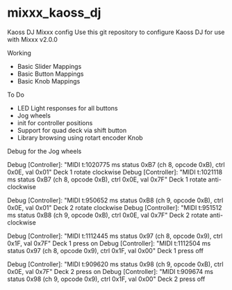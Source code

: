 # mixxx_kaoss_dj
Kaoss DJ Mixxx config
Use this git repository to configure Kaoss DJ for use with Mixxx v2.0.0

Working 
- Basic Slider Mappings
- Basic Button Mappings
- Basic Knob Mappings

To Do 
- LED Light responses for all buttons
- Jog wheels 
- init for controller positions
- Support for quad deck via shift button
- Library browsing using rotart encoder Knob



Debug for the Jog wheels 

Debug [Controller]: "MIDI t:1020775 ms status 0xB7 (ch 8, opcode 0xB), ctrl 0x0E, val 0x01" Deck 1 rotate clockwise
Debug [Controller]: "MIDI t:1021118 ms status 0xB7 (ch 8, opcode 0xB), ctrl 0x0E, val 0x7F" Deck 1 rotate anti-clockwise

Debug [Controller]: "MIDI t:950652 ms status 0xB8 (ch 9, opcode 0xB), ctrl 0x0E, val 0x01" Deck 2 rotate clockwise
Debug [Controller]: "MIDI t:951512 ms status 0xB8 (ch 9, opcode 0xB), ctrl 0x0E, val 0x7F" Deck 2 rotate anti-clockwise

Debug [Controller]: "MIDI t:1112445 ms status 0x97 (ch 8, opcode 0x9), ctrl 0x1F, val 0x7F" Deck 1 press on
Debug [Controller]: "MIDI t:1112504 ms status 0x97 (ch 8, opcode 0x9), ctrl 0x1F, val 0x00" Deck 1 press off 

Debug [Controller]: "MIDI t:909620 ms status 0x98 (ch 9, opcode 0xB), ctrl 0x0E, val 0x7F"  Deck 2 press on
Debug [Controller]: "MIDI t:909674 ms status 0x98 (ch 9, opcode 0x9), ctrl 0x1F, val 0x00"  Deck 2 press off
